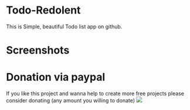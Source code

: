 # Todo-Redolent 
This is Simple, beautiful Todo list app on github.

# Screenshots


# Donation via paypal
If you like this project and wanna help to create more free projects please consider donating (any amount you willing to donate)
[![](https://www.paypalobjects.com/en_US/i/btn/btn_donateCC_LG.gif)](https://paypal.me/Mazealpha?locale.x=en_GB)





